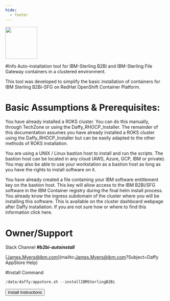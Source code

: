 ```yaml
---
hide:
  - footer
---
```

<script>
  document.title = "AppStore - IBM Sterling B2B";
</script>

<img src='../images/IBM_Sterling_B2B_Integration.png'
       style="width:100px;height:100px;"/>

#Info
Auto-installation tool for IBM-Sterling B2Bi and IBM-Sterling File Gateway containers in a clustered environment.

This tool was developed to simplify the basic installation of containers for IBM Sterling B2Bi-SFG on RedHat OpenShift Container Platform.

# Basic Assumptions & Prerequisites:

You have already installed a ROKS cluster. You can do this manually, through TechZone or using the Daffy_RHOCP_Installer. The remainder of this documentation assumes you have already installed a ROKS cluster using the Daffy_RHOCP_Installer but can be easily adapted to the other methods of ROKS installation.

You are using a UNIX / Linux bastion host to install and run the scripts. The bastion host can be located in any cloud (AWS, Azure, GCP, IBM or private). You may also be able to use your workstation as a bastion host as long as you have the rights to install software on it.

You have already created a file containing your IBM software entitlement key on the bastion host. This key will allow access to the IBM B2Bi/SFG software in the IBM Container registry during the final helm install process.
You already know the ingress subdomain of the cluster where you will be installing this software. This is available on the cluster dashboard webpage after Daffy installation. If you are not sure how or where to find this information click here.

# Owner/Support
Slack Channel ***#b2bi-autoinstall***

[James.Myers@ibm.com](mailto:James.Myers@ibm.com?Subject=Daffy AppStore Help)


#Install Command
```R
/data/daffy/appstore.sh --installIBMSterlingB2Bi
```


<button onclick=" window.open('https://github.com/IBM/B2Bi-SFG-on-Daffy-RHOCP/', '_blank'); return false;" class="custom-btn btn-7">Install Instructions</button>
